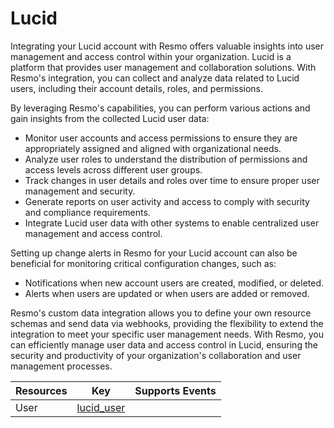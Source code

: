 Lucid
=====
Integrating your Lucid account with Resmo offers valuable insights into user management and access control within your organization. Lucid is a platform that provides user management and collaboration solutions. With Resmo's integration, you can collect and analyze data related to Lucid users, including their account details, roles, and permissions.

By leveraging Resmo's capabilities, you can perform various actions and gain insights from the collected Lucid user data:

* Monitor user accounts and access permissions to ensure they are appropriately assigned and aligned with organizational needs.
* Analyze user roles to understand the distribution of permissions and access levels across different user groups.
* Track changes in user details and roles over time to ensure proper user management and security.
* Generate reports on user activity and access to comply with security and compliance requirements.
* Integrate Lucid user data with other systems to enable centralized user management and access control.

Setting up change alerts in Resmo for your Lucid account can also be beneficial for monitoring critical configuration changes, such as:

* Notifications when new account users are created, modified, or deleted.
* Alerts when users are updated or when users are added or removed.

Resmo's custom data integration allows you to define your own resource schemas and send data via webhooks, providing the flexibility to extend the integration to meet your specific user management needs. With Resmo, you can efficiently manage user data and access control in Lucid, ensuring the security and productivity of your organization's collaboration and user management processes.

| **Resources** | **Key**                       | **Supports Events** |
| ------------- | ----------------------------- | ------------------- |
| User          | [lucid\_user](lucid\_user.md) |                     |
